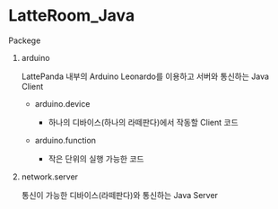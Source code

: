 # LatteRoom_Java

Packege

1. arduino

   LattePanda 내부의 Arduino Leonardo를 이용하고 서버와 통신하는 Java Client

   - arduino.device

     - 하나의 디바이스(하나의 라떼판다)에서 작동할 Client 코드

   - arduino.function

     - 작은 단위의 실행 가능한 코드

     

2. network.server

   통신이 가능한 디바이스(라떼판다)와 통신하는 Java Server